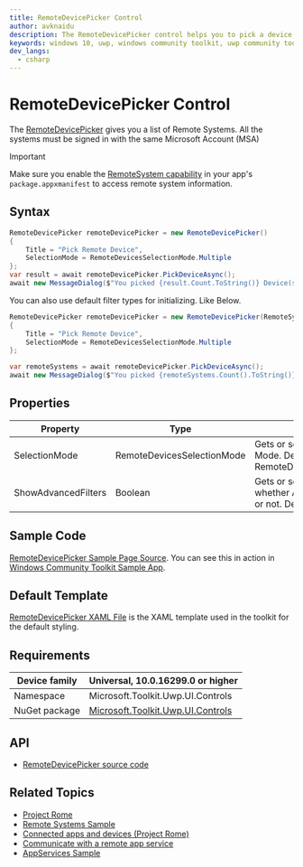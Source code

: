 ```yaml
---
title: RemoteDevicePicker Control
author: avknaidu
description: The RemoteDevicePicker control helps you to pick a device that you can use to Remote Launch Apps, Services.
keywords: windows 10, uwp, windows community toolkit, uwp community toolkit, uwp toolkit, RemoteDevicePicker, picker
dev_langs:
  - csharp
---
```


# RemoteDevicePicker Control 

The [RemoteDevicePicker](https://docs.microsoft.com/dotnet/api/microsoft.toolkit.uwp.ui.controls.remotedevicepicker) gives you a list of Remote Systems. All the systems must be signed in with the same Microsoft Account (MSA)

> [!IMPORTANT]
> Make sure you enable the [RemoteSystem capability](https://docs.microsoft.com/en-us/windows/uwp/packaging/app-capability-declarations#general-use-capabilities) in your app's `package.appxmanifest` to access remote system information.

## Syntax

```c#
RemoteDevicePicker remoteDevicePicker = new RemoteDevicePicker()
{
    Title = "Pick Remote Device",
    SelectionMode = RemoteDevicesSelectionMode.Multiple
};
var result = await remoteDevicePicker.PickDeviceAsync();
await new MessageDialog($"You picked {result.Count.ToString()} Device(s)" + Environment.NewLine + string.Join(",", result.Select(x => x.DisplayName.ToString()).ToList())).ShowAsync();
```

You can also use default filter types for initializing. Like Below.

```c#
RemoteDevicePicker remoteDevicePicker = new RemoteDevicePicker(RemoteSystemDiscoveryType.Proximal, RemoteSystemAuthorizationKind.Anonymous, RemoteSystemStatusType.Any)
{
    Title = "Pick Remote Device",
	SelectionMode = RemoteDevicesSelectionMode.Multiple
};

var remoteSystems = await remoteDevicePicker.PickDeviceAsync();
await new MessageDialog($"You picked {remoteSystems.Count().ToString()} Device(s)" + Environment.NewLine + string.Join(",", remoteSystems.Select(x => x.DisplayName.ToString()).ToList())).ShowAsync();
```

## Properties

| Property | Type | Description |
| -- | -- | -- |
| SelectionMode | RemoteDevicesSelectionMode | Gets or sets the DeviceList Selection Mode. Defaults to RemoteDevicesSelectionMode.Single |
| ShowAdvancedFilters | Boolean | Gets or sets a value indicating whether Advanced Filters are visible or not. Defaults to false |

## Sample Code

[RemoteDevicePicker Sample Page Source](https://github.com/windows-toolkit/WindowsCommunityToolkit/tree/master/Microsoft.Toolkit.Uwp.SampleApp/SamplePages/RemoteDevicePicker). You can see this in action in [Windows Community Toolkit Sample App](https://www.microsoft.com/store/apps/9NBLGGH4TLCQ).

## Default Template 

[RemoteDevicePicker XAML File](https://github.com/windows-toolkit/WindowsCommunityToolkit/blob/master/Microsoft.Toolkit.Uwp.UI.Controls/RemoteDevicePicker/RemoteDevicePicker.xaml) is the XAML template used in the toolkit for the default styling.

## Requirements

| Device family | Universal, 10.0.16299.0 or higher |
| --- | --- |
| Namespace | Microsoft.Toolkit.Uwp.UI.Controls |
| NuGet package | [Microsoft.Toolkit.Uwp.UI.Controls](https://www.nuget.org/packages/Microsoft.Toolkit.Uwp.UI.Controls/) |

## API

* [RemoteDevicePicker source code](https://github.com/windows-toolkit/WindowsCommunityToolkit/tree/master/Microsoft.Toolkit.Uwp.UI.Controls/RemoteDevicePicker)

## Related Topics

* [Project Rome](https://developer.microsoft.com/en-us/windows/project-rome)
* [Remote Systems Sample](https://github.com/Microsoft/Windows-universal-samples/tree/master/Samples/RemoteSystems)
* [Connected apps and devices (Project Rome)](https://docs.microsoft.com/en-us/windows/uwp/launch-resume/connected-apps-and-devices)
* [Communicate with a remote app service](https://docs.microsoft.com/en-us/windows/uwp/launch-resume/communicate-with-a-remote-app-service)
* [AppServices Sample](https://github.com/Microsoft/Windows-universal-samples/tree/master/Samples/AppServices)
